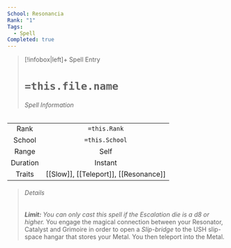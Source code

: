 ```yaml
---
School: Resonancia
Rank: "1"
Tags:
  - Spell
Completed: true
---
```

> [!infobox|left]+ Spell Entry
> # `=this.file.name`
> ###### Spell Information
|        |                |
|:------:|:--------------:|
|  Rank  |  `=this.Rank`  |
| School | `=this.School` |
| Range  |      Self         |
|  Duration     |    Instant            |
| Traits | [[Slow]], [[Teleport]], [[Resonance]]               |
> ###### *Details*
> ***Limit:*** *You can only cast this spell if the Escalation die is a d8 or higher.*
> You engage the magical connection between your Resonator, Catalyst and Grimoire in order to open a *Slip-bridge* to the USH slip-space hangar that stores your Metal. You then teleport into the Metal. 
